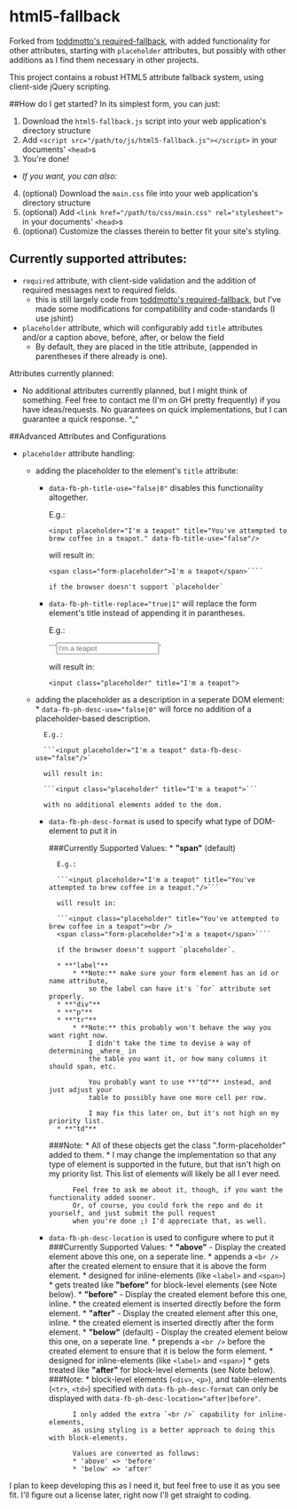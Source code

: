 html5-fallback
=================

Forked from [toddmotto's required-fallback](https://github.com/toddmotto/required-fallback),
with added functionality for other attributes, starting with `placeholder` attributes,
but possibly with other additions as I find them necessary in other projects.

This project contains a robust HTML5 attribute fallback system, using client-side jQuery scripting.

##How do I get started?
In its simplest form, you can just:

1. Download the `html5-fallback.js` script into your web application's directory structure
2. Add `<script src="/path/to/js/html5-fallback.js"></script>` in your documents' `<head>`s
3. You're done!

  * *If you want, you can also:*

4. (optional) Download the `main.css` file into your web application's directory structure
5. (optional) Add `<link href="/path/to/css/main.css" rel="stylesheet">` in your documents' `<head>`s
6. (optional) Customize the classes therein to better fit your site's styling.

## Currently supported attributes:
* `required` attribute, with client-side validation and the addition of required messages next to required fields.
	* this is still largely code from
		[toddmotto's required-fallback](https://github.com/toddmotto/required-fallback),
		but I've made some modifications for compatibility and code-standards (I use jshint)
* `placeholder` attribute, which will configurably add `title` attributes and/or a caption above, before, after, or below the field
	* By default, they are placed in the title attribute, (appended in parentheses if there already is one).

Attributes currently planned:
* No additional attributes currently planned, but I might think of something.
	Feel free to contact me (I'm on GH pretty frequently) if you have ideas/requests.
	No guarantees on quick implementations, but I can guarantee a quick response. ^_^

##Advanced Attributes and Configurations
* `placeholder` attribute handling:
	* adding the placeholder to the element's `title` attribute:
		* `data-fb-ph-title-use="false|0"` disables this functionality altogether.

			E.g.:

			```<input placeholder="I'm a teapot" title="You've attempted to brew coffee in a teapot." data-fb-title-use="false"/>```

			will result in:

			```<input class="placeholder" title="You've attempted to brew coffee in a teapot"><br />
			<span class="form-placeholder">I'm a teapot</span>````

			if the browser doesn't support `placeholder`
		* `data-fb-ph-title-replace="true|1"` will replace the form element's title instead of appending it in parantheses.

			E.g.:

			```<input placeholder="I'm a teapot" title="You've attempted to brew coffee in a teapot." data-fb-title-replace="true"/>`

			will result in:

			```<input class="placeholder" title="I'm a teapot">```

	* adding the placeholder as a description in a seperate DOM element:
			* `data-fb-ph-desc-use="false|0"` will force no addition of a placeholder-based description.

			E.g.:

			```<input placeholder="I'm a teapot" data-fb-desc-use="false"/>`

			will result in:

			```<input class="placeholder" title="I'm a teapot">```

			with no additional elements added to the dom.
			
		* `data-fb-ph-desc-format` is used to specify what type of DOM-element to put it in

			###Currently Supported Values:
				* **"span"** (default)

				E.g.:

				```<input placeholder="I'm a teapot" title="You've attempted to brew coffee in a teapot."/>```

				will result in:

				```<input class="placeholder" title="You've attempted to brew coffee in a teapot"><br />
				<span class="form-placeholder">I'm a teapot</span>````

				if the browser doesn't support `placeholder`.

				* **"label"**
					* **Note:** make sure your form element has an id or name attribute,
						so the label can have it's `for` attribute set properly.
				* **"div"**
				* **"p"**
				* **"tr"**
					* **Note:** this probably won't behave the way you want right now.
						I didn't take the time to devise a way of determining _where_ in
						the table you want it, or how many columns it should span, etc.

						You probably want to use **"td"** instead, and just adjust your
						table to possibly have one more cell per row.

						I may fix this later on, but it's not high on my priority list.
				* **"td"**

			###Note:
				* All of these objects get the class ".form-placeholder" added to them.
				* I may change the implementation so that any type of element is supported in the future,
					but that isn't high on my priority list. This list of elements will likely be all I ever need.

					Feel free to ask me about it, though, if you want the functionality added sooner.
					Or, of course, you could fork the repo and do it yourself, and just submit the pull request
					when you're done ;) I'd appreciate that, as well.

		* `data-fb-ph-desc-location` is used to configure where to put it
			###Currently Supported Values:
				* **"above"** - Display the created element above this one, on a seperate line.
					* appends a `<br />` after the created element to ensure
						that it is above the form element.
					* designed for inline-elements (like `<label>` and `<span>`)
					* gets treated like **"before"** for block-level elements (see Note below).
				* **"before"** - Display the created element before this one, inline.
					* the created element is inserted directly before the form element.
				* **"after"** - Display the created element after this one, inline.
					* the created element is inserted directly after the form element.
				* **"below"** (default) - Display the created element below this one, on a seperate line.
					* prepends a `<br />` before the created element to ensure
						that it is below the form element.
					* designed for inline-elements (like `<label>` and `<span>`)
					* gets treated like **"after"** for block-level elements (see Note below).
			###Note:
				* block-level elements (`<div>`, `<p>`), and table-elements (`<tr>`, `<td>`)
					specified with `data-fb-ph-desc-format` can only be displayed 
					with `data-fb-ph-desc-location="after|before"`.

					I only added the extra `<br />` capability for inline-elements,
					as using styling is a better approach to doing this with block-elements.

					Values are converted as follows:
					* 'above' => 'before' 
					* 'below' => 'after'

I plan to keep developing this as I need it, but feel free to use it as you see fit.
I'll figure out a license later, right now I'll get straight to coding.
